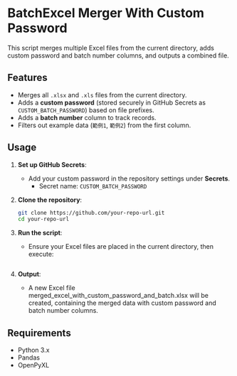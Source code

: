 # BatchExcel Merger With Custom Password

This script merges multiple Excel files from the current directory, adds custom password and batch number columns, and outputs a combined file.

## Features

- Merges all `.xlsx` and `.xls` files from the current directory.
- Adds a **custom password** (stored securely in GitHub Secrets as `CUSTOM_BATCH_PASSWORD`) based on file prefixes.
- Adds a **batch number** column to track records.
- Filters out example data (`範例1`, `範例2`) from the first column.

## Usage

1. **Set up GitHub Secrets**:
   - Add your custom password in the repository settings under **Secrets**.
     - Secret name: `CUSTOM_BATCH_PASSWORD`
   
2. **Clone the repository**:
   ```bash
   git clone https://github.com/your-repo-url.git
   cd your-repo-url

3. **Run the script**:
   - Ensure your Excel files are placed in the current directory, then execute:
     ```python batch_excel_merger.py
     
4. **Output**:
    - A new Excel file merged_excel_with_custom_password_and_batch.xlsx will be created, containing the merged data with custom password and batch number columns.

## Requirements

- Python 3.x
- Pandas
- OpenPyXL
